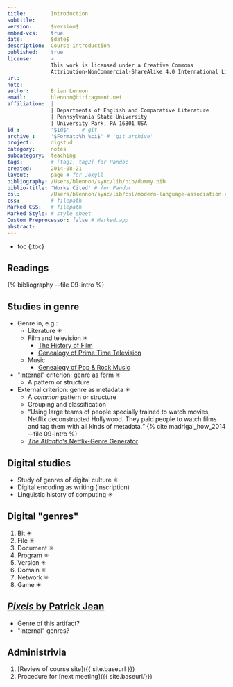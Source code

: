 ```yaml
---
title:        Introduction
subtitle:     
version:      $version$
embed-vcs:    true
date:         $date$
description:  Course introduction
published:    true
license:      > 
              This work is licensed under a Creative Commons 
              Attribution-NonCommercial-ShareAlike 4.0 International License.
url:          
note:         
author:       Brian Lennon
email:        blennon@bitfragment.net
affiliation:  | 
              | Departments of English and Comparative Literature
              | Pennsylvania State University
              | University Park, PA 16801 USA
id_:          '$Id$'    # git
archive_:     '$Format:%h %ci$' # 'git archive'
project:      digstud
category:     notes
subcategory:  teaching
tags:         # [tag1, tag2] for Pandoc
created:      2014-08-21
layout:       page # for Jekyll
bibliography: /Users/blennon/sync/lib/bib/dummy.bib
biblio-title: 'Works Cited' # for Pandoc
csl:          /Users/blennon/sync/lib/csl/modern-language-association.csl
css:          # filepath
Marked CSS:   # filepath
Marked Style: # style sheet
Custom Preprocessor: false # Marked.app
abstract:     
---
```


* toc
{:toc}



## Readings

{% bibliography --file 09-intro %}



## Studies in genre

* Genre in, e.g.:
    - Literature ✳︎
    - Film and television ✳︎
        + [The History of Film](http://www.historyshots.com/film)
        + [Genealogy of Prime Time Television](http://www.historyshots.com/TV/)
    - Music
        + [Genealogy of Pop & Rock Music](http://www.historyshots.com/Rockmusic/)
* "Internal" criterion: genre as form ✳︎
    - A pattern or structure
* External criterion: genre as metadata ✳︎
    - A *common* pattern or structure
    - Grouping and classification
    * <q>Using large teams of people specially trained to watch movies, Netflix deconstructed Hollywood. They paid people to watch films and tag them with all kinds of metadata.</q>  {% cite madrigal_how_2014 --file 09-intro %}
    * [*The Atlantic*'s Netflix-Genre Generator](http://www.theatlantic.com/technology/archive/2014/01/how-netflix-reverse-engineered-hollywood/282679)



## Digital studies

* Study of genres of digital culture ✳︎
* Digital encoding as writing (inscription)
* Linguistic history of computing ✳



## Digital "genres"

1. Bit ✳
1. File ✳
1. Document ✳
1. Program ✳
1. Version ✳
1. Domain ✳
1. Network ✳
1. Game ✳



## [*Pixels* by Patrick Jean](http://player.vimeo.com/video/10829255)

* Genre of this artifact?
* "Internal" genres?



## Administrivia

1. [Review of course site]({{ site.baseurl }})
1. Procedure for [next meeting]({{ site.baseurl/}})

